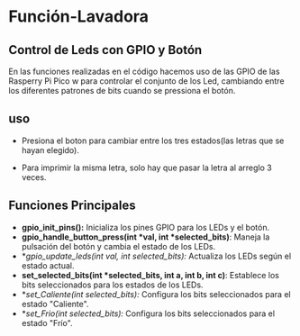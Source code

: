 # Función-Lavadora
## Control de Leds con GPIO y Botón

En las funciones realizadas en el código hacemos uso de las GPIO de las Rasperry Pi Pico w para controlar el conjunto de los Led, cambiando entre los diferentes patrones de bits cuando se pressiona el botón.

## uso
- Presiona el boton para cambiar entre los tres estados(las letras que se hayan elegido).

- Para imprimir la misma letra, solo hay que pasar la letra al arreglo 3 veces.

## Funciones Principales
- **gpio_init_pins():** Inicializa los pines GPIO para los LEDs y el botón.
- **gpio_handle_button_press(int *val, int *selected_bits)**: Maneja la pulsación del botón y cambia el estado de los LEDs.
- **gpio_update_leds(int val, int *selected_bits):** Actualiza los LEDs según el estado actual.
- **set_selected_bits(int *selected_bits, int a, int b, int c)**: Establece los bits seleccionados para los estados de los LEDs.
- **set_Caliente(int *selected_bits):** Configura los bits seleccionados para el estado "Caliente".
- **set_Frio(int *selected_bits):** Configura los bits seleccionados para el estado "Frío".



